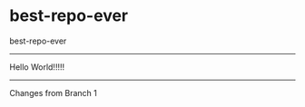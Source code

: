 # best-repo-ever
best-repo-ever
__________________________________
Hello World!!!!!
____________________________________

Changes from Branch 1
